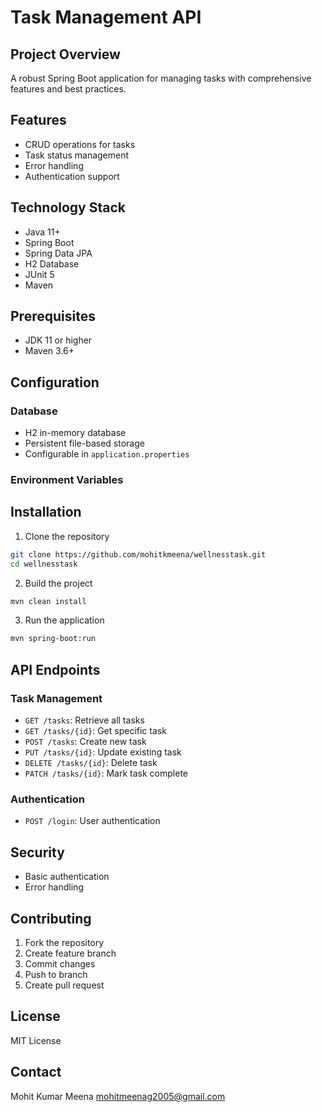 # Task Management API

## Project Overview
A robust Spring Boot application for managing tasks with comprehensive features and best practices.

## Features
- CRUD operations for tasks
- Task status management
- Error handling
- Authentication support

## Technology Stack
- Java 11+
- Spring Boot
- Spring Data JPA
- H2 Database
- JUnit 5
- Maven

## Prerequisites
- JDK 11 or higher
- Maven 3.6+

## Configuration

### Database
- H2 in-memory database
- Persistent file-based storage
- Configurable in `application.properties`

### Environment Variables


## Installation

1. Clone the repository
```bash
git clone https://github.com/mohitkmeena/wellnesstask.git
cd wellnesstask
```

2. Build the project
```bash
mvn clean install
```

3. Run the application
```bash
mvn spring-boot:run
```

## API Endpoints

### Task Management
- `GET /tasks`: Retrieve all tasks
- `GET /tasks/{id}`: Get specific task
- `POST /tasks`: Create new task
- `PUT /tasks/{id}`: Update existing task
- `DELETE /tasks/{id}`: Delete task
- `PATCH /tasks/{id}`: Mark task complete

### Authentication
- `POST /login`: User authentication

## Security
- Basic authentication
- Error handling





## Contributing
1. Fork the repository
2. Create feature branch
3. Commit changes
4. Push to branch
5. Create pull request

## License
MIT License

## Contact
Mohit Kumar Meena
mohitmeenag2005@gmail.com

